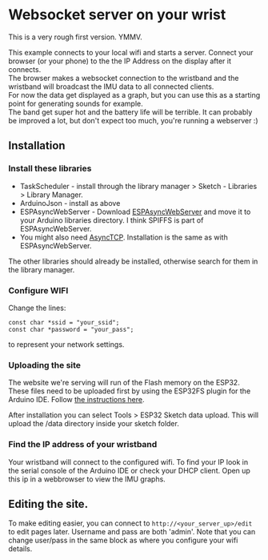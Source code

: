 # Websocket server on your wrist

This is a very rough first version. YMMV.

This example connects to your local wifi and starts a server. Connect your browser (or your phone) to the the IP Address on the display after it connects.<br />
The browser makes a websocket connection to the wristband and the wristband will broadcast the IMU data to all connected clients.<br/>
For now the data get displayed as a graph, but you can use this as a starting point for generating sounds for example.<br/>
The band get super hot and the battery life will be terrible. It can probably be improved a lot, but don't expect too much, you're running a webserver :)

## Installation

### Install these libraries

- TaskScheduler - install through the library manager > Sketch - Libraries > Library Manager.
- ArduinoJson - install as above
- ESPAsyncWebServer - Download [ESPAsyncWebServer](https://github.com/me-no-dev/ESPAsyncWebServer) and move it to your Arduino libraries directory. I think SPIFFS is part of ESPAsyncWebServer.
- You might also need [AsyncTCP](https://github.com/me-no-dev/AsyncTCP). Installation is the same as with ESPAsyncWebServer.

The other libraries should already be installed, otherwise search for them in the library manager.

### Configure WIFI

Change the lines:

    const char *ssid = "your_ssid";
    const char *password = "your_pass";

to represent your network settings.

### Uploading the site

The website we're serving will run of the Flash memory on the ESP32. These files need to be uploaded first by using the ESP32FS plugin for the Arduino IDE. Follow [the instructions here](https://github.com/me-no-dev/arduino-esp32fs-plugin#installation).

After installation you can select Tools > ESP32 Sketch data upload. This will upload the /data directory inside your sketch folder.

### Find the IP address of your wristband
Your wristband will connect to the configured wifi. To find your IP look in the serial console of the Arduino IDE or check your DHCP client. Open up this ip in a webbrowser to view the IMU graphs.

## Editing the site.

To make editing easier, you can connect to `http://<your_server_up>/edit` to edit pages later. Username and pass are both 'admin'. Note that you can change user/pass in the same block as where you configure your wifi details. 
